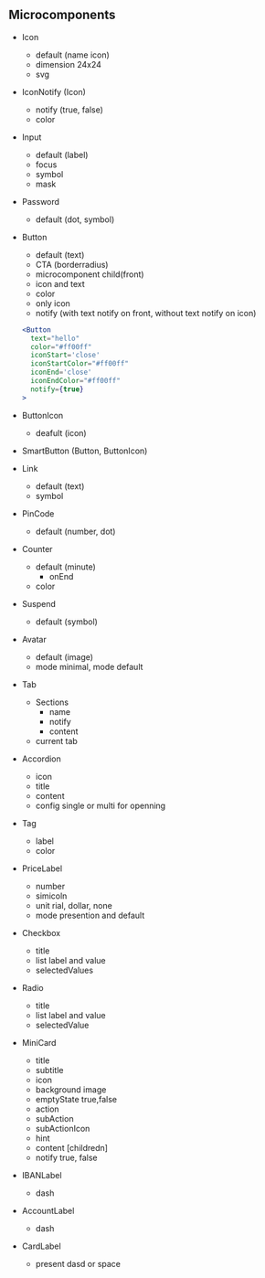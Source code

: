## Microcomponents

- Icon

  - default (name icon)
  - dimension 24x24
  - svg

- IconNotify
  (Icon)

  - notify (true, false)
  - color

- Input

  - default (label)
  - focus
  - symbol
  - mask

- Password

  - default (dot, symbol)

- Button

  - default (text)
  - CTA (borderradius)
  - microcomponent child(front)
  - icon and text
  - color
  - only icon
  - notify (with text notify on front, without text notify on icon)

  ```jsx
  <Button
    text="hello"
    color="#ff00ff"
    iconStart='close'
    iconStartColor="#ff00ff"
    iconEnd='close'
    iconEndColor="#ff00ff"
    notify={true}
  >
  ```

- ButtonIcon

  - deafult (icon)

- SmartButton
  (Button, ButtonIcon)

- Link

  - default (text)
  - symbol

- PinCode

  - default (number, dot)

- Counter

  - default (minute)
    - onEnd
  - color

- Suspend

  - default (symbol)

- Avatar

  - default (image)
  - mode minimal, mode default

- Tab

  - Sections
    - name
    - notify
    - content
  - current tab

- Accordion

  - icon
  - title
  - content
  - config single or multi for openning

- Tag

  - label
  - color

- PriceLabel

  - number
  - simicoln
  - unit rial, dollar, none
  - mode presention and default

- Checkbox

  - title
  - list label and value
  - selectedValues

- Radio

  - title
  - list label and value
  - selectedValue

- MiniCard

  - title
  - subtitle
  - icon
  - background image
  - emptyState true,false
  - action
  - subAction
  - subActionIcon
  - hint
  - content [childredn]
  - notify true, false

- IBANLabel

  - dash

- AccountLabel

  - dash

- CardLabel
  - present dasd or space
